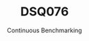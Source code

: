 ---
layout: default
title: DSQ076
subtitle: Continuous Benchmarking
selected: TPC-DS
expanded: Benchmarking
benchmark: /individual_results/DSQ076.html
---